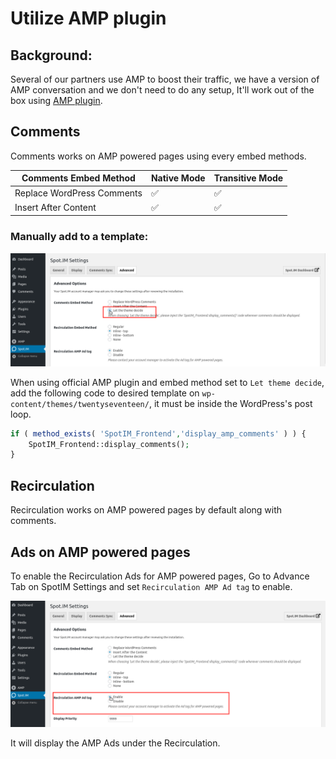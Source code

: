 # Utilize AMP plugin
## Background:
Several of our partners use AMP to boost their traffic, we have a version of AMP conversation and we don't need to do any setup, It'll work out of the box using [AMP plugin](https://amp-wp.org/).


## Comments

Comments works on AMP powered pages using every embed methods.

| Comments Embed Method	     | Native Mode        | Transitive Mode    |
|----------------------------|--------------------|--------------------|
| Replace WordPress Comments | :white_check_mark: | :white_check_mark: |
| Insert After Content       | :white_check_mark: | :white_check_mark: |


### Manually add to a template:
![here](spotim-let-them-decide.png)

When using official AMP plugin  and embed method set to `Let theme decide`, add the following code to desired template on `wp-content/themes/twentyseventeen/`, it must be inside the WordPress's  post loop.
```php
if ( method_exists( 'SpotIM_Frontend','display_amp_comments' ) ) {
    SpotIM_Frontend::display_comments();
}
```

## Recirculation

Recirculation works on AMP powered pages by default along with comments.

## Ads on AMP powered pages

To enable the Recirculation Ads for AMP powered pages, Go to Advance Tab on SpotIM Settings and set `Recirculation AMP Ad tag` to enable.

![RC Ads](rc-ads.png)

It will display the AMP Ads under the Recirculation.